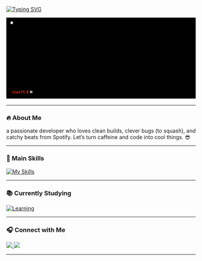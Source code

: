 <!--

README inspired by @daria-stanilevici :))

-->
<a href="https://git.io/typing-svg"><img src="https://readme-typing-svg.demolab.com?font=Fira+Code&duration=4000&color=F70000&width=435&lines=I+got+a+list+of+names+and+;yours+is+in+red%2C+underlined." alt="Typing SVG" /></a>


<div>
  <img src="./assets/jhanric-info.gif" alt="jhanric-info.gif"/>
</div>

---

### 🔥 About Me

 a passionate developer who loves clean builds, clever bugs (to squash), and catchy beats from Spotify. Let’s turn caffeine and code into cool things. 😎

---

### 🚀 Main Skills

[![My Skills](https://skillicons.dev/icons?i=py,cs,c,eclipse,figma,godot,html,java,js,mysql,php)](https://skillicons.dev)

---

### 📚 Currently Studying

[![Learning](https://skillicons.dev/icons?i=cpp,nodejs,r,azure,ruby)](https://skillicons.dev)

---

### 🎧 Connect with Me

<div align="left">
  <a href="https://instagram.com/YOUR_USERNAME" target="_blank">
    <img src="https://img.shields.io/badge/Instagram-%23E4405F?style=for-the-badge&logo=instagram&logoColor=white" />
  </a>
  <a href="https://open.spotify.com/user/YOUR_USERNAME" target="_blank">
    <img src="https://img.shields.io/badge/Spotify-%231DB954?style=for-the-badge&logo=spotify&logoColor=white" />
  </a>
</div>

---
